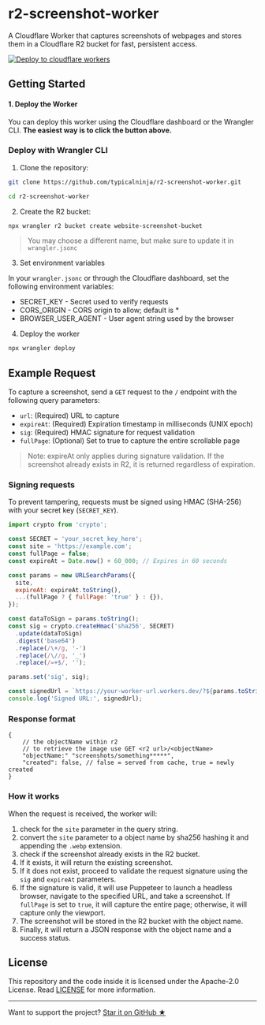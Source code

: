 [cloudflare-deploy-url]: https://deploy.workers.cloudflare.com/?url=https://github.com/typicalninja/r2-screenshot-worker

# r2-screenshot-worker

A Cloudflare Worker that captures screenshots of webpages and stores them in a Cloudflare R2 bucket for fast, persistent access.

[![Deploy to cloudflare workers](https://deploy.workers.cloudflare.com/button)][cloudflare-deploy-url]
## Getting Started


#### 1. Deploy the Worker

You can deploy this worker using the Cloudflare dashboard or the Wrangler CLI. **The easiest way is to click the button above.**

### Deploy with Wrangler CLI

1. Clone the repository:

```bash
git clone https://github.com/typicalninja/r2-screenshot-worker.git

cd r2-screenshot-worker
```

2. Create the R2 bucket:


```bash
npx wrangler r2 bucket create website-screenshot-bucket
```
> You may choose a different name, but make sure to update it in `wrangler.jsonc`


3. Set environment variables

In your `wrangler.jsonc` or through the Cloudflare dashboard, set the following environment variables:

- SECRET_KEY - Secret used to verify requests
- CORS_ORIGIN - CORS origin to allow; default is *
- BROWSER_USER_AGENT - User agent string used by the browser


4. Deploy the worker

```bash
npx wrangler deploy
```


## Example Request

To capture a screenshot, send a `GET` request to the `/` endpoint with the following query parameters:

- `url`: (Required) URL to capture
- `expireAt`: 	(Required) Expiration timestamp in milliseconds (UNIX epoch)
- `sig`: 	(Required) HMAC signature for request validation
- `fullPage`: (Optional) Set to true to capture the entire scrollable page

> Note: expireAt only applies during signature validation. If the screenshot already exists in R2, it is returned regardless of expiration.

### Signing requests

To prevent tampering, requests must be signed using HMAC (SHA-256) with your secret key (`SECRET_KEY`).


```js
import crypto from 'crypto';

const SECRET = 'your_secret_key_here';
const site = 'https://example.com';
const fullPage = false;
const expireAt = Date.now() + 60_000; // Expires in 60 seconds

const params = new URLSearchParams({
  site,
  expireAt: expireAt.toString(),
  ...(fullPage ? { fullPage: 'true' } : {}),
});

const dataToSign = params.toString();
const sig = crypto.createHmac('sha256', SECRET)
  .update(dataToSign)
  .digest('base64')
  .replace(/\+/g, '-')
  .replace(/\//g, '_')
  .replace(/=+$/, '');

params.set('sig', sig);

const signedUrl = `https://your-worker-url.workers.dev/?${params.toString()}`;
console.log('Signed URL:', signedUrl);
```

### Response format

```jsonc
{
    // the objectName within r2
    // to retrieve the image use GET <r2 url>/<objectName>
    "objectName:" "screenshots/something*****",
    "created": false, // false = served from cache, true = newly created
}
```

### How it works

When the request is received, the worker will:
1. check for the `site` parameter in the query string.
2. convert the `site` parameter to a object name by sha256 hashing it and appending the `.webp` extension.
3. check if the screenshot already exists in the R2 bucket.
4. If it exists, it will return the existing screenshot.
5. If it does not exist, proceed to validate the request signature using the `sig` and `expireAt` parameters.
6. If the signature is valid, it will use Puppeteer to launch a headless browser, navigate to the specified URL, and take a screenshot. If `fullPage` is set to `true`, it will capture the entire page; otherwise, it will capture only the viewport.
6. The screenshot will be stored in the R2 bucket with the object name.
7. Finally, it will return a JSON response with the object name and a success status.

## License

This repository and the code inside it is licensed under the Apache-2.0 License. Read [LICENSE](./LICENSE) for more information.

---

Want to support the project? [Star it on GitHub ★](https://github.com/typicalninja/r2-screenshot-worker/stargazers)
